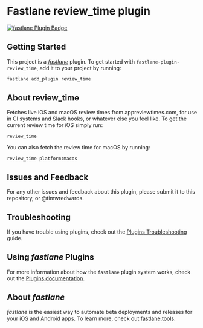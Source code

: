 # Fastlane review_time plugin

[![fastlane Plugin Badge](https://rawcdn.githack.com/fastlane/fastlane/master/fastlane/assets/plugin-badge.svg)](https://rubygems.org/gems/fastlane-plugin-review_time)

## Getting Started

This project is a [_fastlane_](https://github.com/fastlane/fastlane) plugin. To get started with `fastlane-plugin-review_time`, add it to your project by running:

```bash
fastlane add_plugin review_time
```

## About review_time

Fetches live iOS and macOS review times from appreviewtimes.com, for use in CI systems and Slack hooks, or whatever else you feel like.
To get the current review time for iOS simply run:
```
review_time
```

You can also fetch the review time for macOS by running:
```
review_time platform:macos
```
## Issues and Feedback

For any other issues and feedback about this plugin, please submit it to this repository, or @timwredwards.

## Troubleshooting

If you have trouble using plugins, check out the [Plugins Troubleshooting](https://docs.fastlane.tools/plugins/plugins-troubleshooting/) guide.

## Using _fastlane_ Plugins

For more information about how the `fastlane` plugin system works, check out the [Plugins documentation](https://docs.fastlane.tools/plugins/create-plugin/).

## About _fastlane_

_fastlane_ is the easiest way to automate beta deployments and releases for your iOS and Android apps. To learn more, check out [fastlane.tools](https://fastlane.tools).
